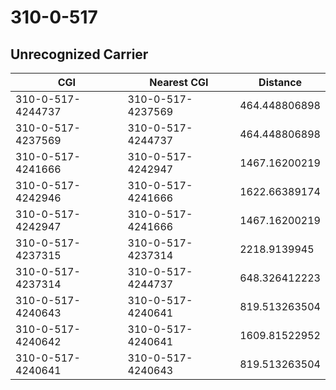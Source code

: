 # 310-0-517
## Unrecognized Carrier


| CGI | Nearest CGI | Distance |
|-----|-------------|----------|
| 310-0-517-4244737 | 310-0-517-4237569 | 464.448806898 |
| 310-0-517-4237569 | 310-0-517-4244737 | 464.448806898 |
| 310-0-517-4241666 | 310-0-517-4242947 | 1467.16200219 |
| 310-0-517-4242946 | 310-0-517-4241666 | 1622.66389174 |
| 310-0-517-4242947 | 310-0-517-4241666 | 1467.16200219 |
| 310-0-517-4237315 | 310-0-517-4237314 | 2218.9139945 |
| 310-0-517-4237314 | 310-0-517-4244737 | 648.326412223 |
| 310-0-517-4240643 | 310-0-517-4240641 | 819.513263504 |
| 310-0-517-4240642 | 310-0-517-4240641 | 1609.81522952 |
| 310-0-517-4240641 | 310-0-517-4240643 | 819.513263504 |
